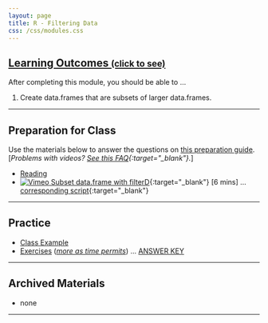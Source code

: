 ```yaml
---
layout: page
title: R - Filtering Data
css: /css/modules.css
---
```


<div class="panel-group-ILOs">
  <div class="panel panel-default">
    <div class="panel-heading">
      <h2 class="panel-title">
        <a data-toggle="collapse" href="#ILOs">Learning Outcomes <small>(click to see)</small></a>
      </h2>
    </div>
    <div id="ILOs" class="panel-collapse collapse">
      <div class="panel-body">
<p>After completing this module, you should be able to ...</p>

<ol>
  <li>Create data.frames that are subsets of larger data.frames.</li>
</ol>
      </div>
    </div>
  </div>
</div>

----

## Preparation for Class

Use the materials below to answer the questions on [this preparation guide](Prep/RFilter). [*Problems with videos? [See this FAQ](../resources/FAQ/FAQs/videos){:target="_blank"}.*]

* [Reading](bookR/RFilter.html)
* [![Vimeo](../img/dhovid.png) Subset data.frame with filterD](https://vimeo.com/user45324800/filterd){:target="_blank"} [6 mins] ... [corresponding script](HO/RFilter_RHO.html){:target="_blank"}

----

## Practice

* [Class Example](CE/RFilter_CExmpl)
* [Exercises](CE/RFilter_CE1) ([*more as time permits*]([Exercises](CE/RFilter_CE2))) ... [ANSWER KEY](CE/KEY_RFilter_CE)

----

## Archived Materials

* none

----
